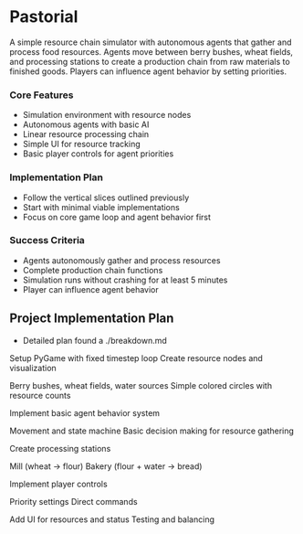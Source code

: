  # Pastorial
A simple resource chain simulator with autonomous agents that gather and process food resources. Agents move between berry bushes, wheat fields, and processing stations to create a production chain from raw materials to finished goods. Players can influence agent behavior by setting priorities.

 ### Core Features
 - Simulation environment with resource nodes
 - Autonomous agents with basic AI
 - Linear resource processing chain
 - Simple UI for resource tracking
 - Basic player controls for agent priorities

 ### Implementation Plan

 - Follow the vertical slices outlined previously
 - Start with minimal viable implementations
 - Focus on core game loop and agent behavior first

 ### Success Criteria

 - Agents autonomously gather and process resources
 - Complete production chain functions
 - Simulation runs without crashing for at least 5 minutes
 - Player can influence agent behavior

 ## Project Implementation Plan
  - Detailed plan found a ./breakdown.md

Setup PyGame with fixed timestep loop 
Create resource nodes and visualization

Berry bushes, wheat fields, water sources
Simple colored circles with resource counts

Implement basic agent behavior system 

Movement and state machine
Basic decision making for resource gathering

Create processing stations 

Mill (wheat → flour)
Bakery (flour + water → bread)

Implement player controls 

Priority settings
Direct commands


Add UI for resources and status
Testing and balancing